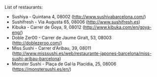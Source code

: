 List of restaurants:

- Sushiya - Quintana 4, 08002 (http://www.sushiyabarcelona.com/)
- Sushifresh - Via Augusta 65, 08006 (http://www.sushifresh.es)
- Kibuka - Carrer de Goya, 9, 08012 (http://www.kibuka.com/en/goya-eng/)
- Doble Zer00 - Carrer de Jaume Giralt, 53, 08003 (http://doblezeroo.com/)
- Miss Sushi - Carrer d'Aribau, 39, 08011 (http://www.misssushi.es/web/restaurante-japones-barcelona/miss-sushi-aribau-barcelona)
- Monster Sushi - Plaça de Gal·la Placídia, 25, 08006 (https://monstersushi.es/en/)
